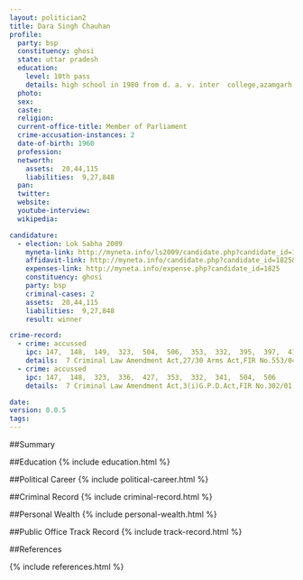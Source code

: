 ```yaml
---
layout: politician2
title: Dara Singh Chauhan
profile: 
  party: bsp
  constituency: ghosi
  state: uttar pradesh
  education: 
    level: 10th pass
    details: high school in 1980 from d. a. v. inter  college,azamgarh,u p board
  photo: 
  sex: 
  caste: 
  religion: 
  current-office-title: Member of Parliament
  crime-accusation-instances: 2
  date-of-birth: 1960
  profession: 
  networth: 
    assets:  20,44,115
    liabilities:  9,27,848
  pan: 
  twitter: 
  website: 
  youtube-interview: 
  wikipedia: 

candidature: 
  - election: Lok Sabha 2009
    myneta-link: http://myneta.info/ls2009/candidate.php?candidate_id=1825
    affidavit-link: http://myneta.info/candidate.php?candidate_id=1825&scan=original
    expenses-link: http://myneta.info/expense.php?candidate_id=1825
    constituency: ghosi 
    party: bsp
    criminal-cases: 2
    assets:  20,44,115
    liabilities:  9,27,848
    result: winner 

crime-record: 
  - crime: accussed
    ipc: 147,  148,  149,  323,  504,  506,  353,  332,  395,  397,  412
    details:  7 Criminal Law Amendment Act,27/30 Arms Act,FIR No.553/04,FTC III,ST No.117/04  
  - crime: accussed
    ipc: 147,  148,  323,  336,  427,  353,  332,  341,  504,  506
    details:  7 Criminal Law Amendment Act,3(i)G.P.D.Act,FIR No.302/01,ACJ (III),Azamgarh,Case No.1212/06  

date: 
version: 0.0.5
tags: 
---
```

##Summary


##Education
{% include education.html %}


##Political Career
{% include political-career.html %}


##Criminal Record
{% include criminal-record.html %}


##Personal Wealth
{% include personal-wealth.html %}


##Public Office Track Record
{% include track-record.html %}


##References


{% include references.html %}